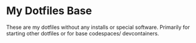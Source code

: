 # My Dotfiles Base

These are my dotfiles without any installs or special
software. Primarily for starting other dotfiles or for
base codespaces/ devcontainers.
